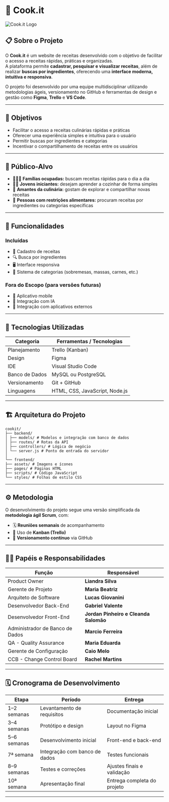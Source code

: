 # 🍳 Cook.it

![Cook.it Logo](https://img.shields.io/badge/Cook.it-Website%20de%20Receitas-orange)

## 📋 Sobre o Projeto

O **Cook.it** é um website de receitas desenvolvido com o objetivo de facilitar o acesso a receitas rápidas, práticas e organizadas.  
A plataforma permite **cadastrar, pesquisar e visualizar receitas**, além de realizar **buscas por ingredientes**, oferecendo uma **interface moderna, intuitiva e responsiva**.

O projeto foi desenvolvido por uma equipe multidisciplinar utilizando metodologias ágeis, versionamento no GitHub e ferramentas de design e gestão como **Figma**, **Trello** e **VS Code**.

---

## 🎯 Objetivos

- Facilitar o acesso a receitas culinárias rápidas e práticas  
- Oferecer uma experiência simples e intuitiva para o usuário  
- Permitir buscas por ingredientes e categorias  
- Incentivar o compartilhamento de receitas entre os usuários  

---

## 👥 Público-Alvo

- 👨‍👩‍👧 **Famílias ocupadas:** buscam receitas rápidas para o dia a dia  
- 👩‍🍳 **Jovens iniciantes:** desejam aprender a cozinhar de forma simples  
- 🍰 **Amantes da culinária:** gostam de explorar e compartilhar novas receitas  
- 🥦 **Pessoas com restrições alimentares:** procuram receitas por ingredientes ou categorias específicas  

---

## 🚀 Funcionalidades

### Incluídas
- 📄 Cadastro de receitas  
- 🔍 Busca por ingredientes  
- 🖥️ Interface responsiva  
- 🍝 Sistema de categorias (sobremesas, massas, carnes, etc.)

### Fora do Escopo (para versões futuras)
- 📱 Aplicativo mobile  
- 🤖 Integração com IA  
- 🔗 Integração com aplicativos externos  

---

## 🧠 Tecnologias Utilizadas

| Categoria | Ferramentas / Tecnologias |
|------------|----------------------------|
| Planejamento | Trello (Kanban) |
| Design | Figma |
| IDE | Visual Studio Code |
| Banco de Dados | MySQL ou PostgreSQL |
| Versionamento | Git + GitHub |
| Linguagens | HTML, CSS, JavaScript, Node.js |

---

## 🏗️ Arquitetura do Projeto
```
cookit/
├── backend/
│ ├── models/ # Modelos e integração com banco de dados
│ ├── routes/ # Rotas da API
│ ├── controllers/ # Lógica de negócio
│ └── server.js # Ponto de entrada do servidor
│
└── frontend/
├── assets/ # Imagens e ícones
├── pages/ # Páginas HTML
├── scripts/ # Código JavaScript
└── styles/ # Folhas de estilo CSS
```
---

## ⚙️ Metodologia

O desenvolvimento do projeto segue uma versão simplificada da **metodologia ágil Scrum**, com:
- 🗓️ **Reuniões semanais** de acompanhamento  
- 🧩 Uso de **Kanban (Trello)**  
- 💾 **Versionamento contínuo** via GitHub  

---

## 👩‍💻 Papéis e Responsabilidades

| Função | Responsável |
|---------|--------------|
| Product Owner | **Liandra Silva** |
| Gerente de Projeto | **Maria Beatriz** |
| Arquiteto de Software | **Lucas Giovanini** |
| Desenvolvedor Back-End | **Gabriel Valente** |
| Desenvolvedor Front-End | **Jordan Pinheiro e Cleanda Salomão** |
| Administrador de Banco de Dados | **Marcio Ferreira** |
| QA - Quality Assurance | **Maria Eduarda** |
| Gerente de Configuração | **Caio Melo** |
| CCB - Change Control Board | **Rachel Martins** |

---

## 🗓️ Cronograma de Desenvolvimento

| Etapa | Período | Entrega |
|--------|----------|----------|
| 1–2 semanas | Levantamento de requisitos | Documentação inicial |
| 3–4 semanas | Protótipo e design | Layout no Figma |
| 5–6 semanas | Desenvolvimento inicial | Front-end e back-end |
| 7ª semana | Integração com banco de dados | Testes funcionais |
| 8–9 semanas | Testes e correções | Ajustes finais e validação |
| 10ª semana | Apresentação final | Entrega completa do projeto |

---

